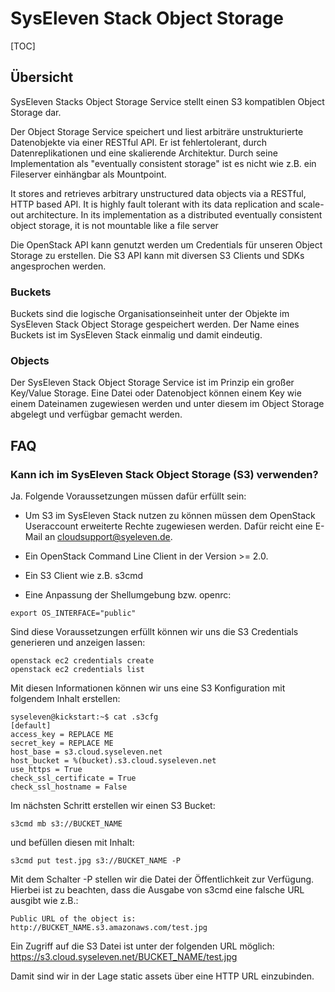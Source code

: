 # SysEleven Stack Object Storage

[TOC]

## Übersicht

SysEleven Stacks Object Storage Service stellt einen S3 kompatiblen Object Storage dar.

Der Object Storage Service speichert und liest arbiträre unstrukturierte Datenobjekte via einer RESTful API. Er ist fehlertolerant, durch Datenreplikationen und eine skalierende Architektur. Durch seine Implementation als "eventually consistent storage" ist es nicht wie z.B. ein Fileserver einhängbar als Mountpoint.

It stores and retrieves arbitrary unstructured data objects via a RESTful, HTTP based API. It is highly fault tolerant with its data replication and scale-out architecture. In its implementation as a distributed eventually consistent object storage, it is not mountable like a file server



Die OpenStack API kann genutzt werden um Credentials für unseren Object Storage zu erstellen. Die S3 API kann mit diversen S3 Clients und SDKs angesprochen werden.

### Buckets

Buckets sind die logische Organisationseinheit unter der Objekte im SysEleven Stack Object Storage gespeichert werden.
Der Name eines Buckets ist im SysEleven Stack einmalig und damit eindeutig.

### Objects

Der SysEleven Stack Object Storage Service ist im Prinzip ein großer Key/Value Storage.
Eine Datei oder Datenobject können einem Key wie einem Dateinamen zugewiesen werden und unter diesem im Object Storage abgelegt und verfügbar gemacht werden.

## FAQ

### Kann ich im SysEleven Stack Object Storage (S3) verwenden?

Ja. Folgende Voraussetzungen müssen dafür erfüllt sein:

* Um S3 im SysEleven Stack nutzen zu können müssen dem OpenStack Useraccount erweiterte Rechte zugewiesen werden. Dafür reicht eine E-Mail an cloudsupport@syeleven.de.

* Ein OpenStack Command Line Client in der Version >= 2.0.

* Ein S3 Client wie z.B. s3cmd

* Eine Anpassung der Shellumgebung bzw. openrc:

```
export OS_INTERFACE="public"
```

Sind diese Voraussetzungen erfüllt können wir uns die S3 Credentials generieren und anzeigen lassen:

```
openstack ec2 credentials create
openstack ec2 credentials list
```

Mit diesen Informationen können wir uns eine S3 Konfiguration mit folgendem Inhalt erstellen:

```
syseleven@kickstart:~$ cat .s3cfg
[default]
access_key = REPLACE ME
secret_key = REPLACE ME
host_base = s3.cloud.syseleven.net
host_bucket = %(bucket).s3.cloud.syseleven.net
use_https = True
check_ssl_certificate = True
check_ssl_hostname = False
```

Im nächsten Schritt erstellen wir einen S3 Bucket:

```
s3cmd mb s3://BUCKET_NAME
```

und befüllen diesen mit Inhalt:

```
s3cmd put test.jpg s3://BUCKET_NAME -P
```

Mit dem Schalter -P stellen wir die Datei der Öffentlichkeit zur Verfügung. Hierbei ist zu beachten, dass die Ausgabe von s3cmd eine falsche URL ausgibt wie z.B.: 

```
Public URL of the object is: http://BUCKET_NAME.s3.amazonaws.com/test.jpg
```

Ein Zugriff auf die S3 Datei ist unter der folgenden URL möglich: https://s3.cloud.syseleven.net/BUCKET_NAME/test.jpg

Damit sind wir in der Lage static assets über eine HTTP URL einzubinden.
